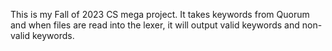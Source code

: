 This is my Fall of 2023 CS mega project. 
It takes keywords from Quorum and when files are read into the lexer,
it will output valid keywords and non-valid keywords.
